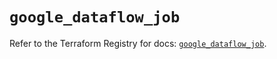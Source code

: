 # `google_dataflow_job`

Refer to the Terraform Registry for docs: [`google_dataflow_job`](https://registry.terraform.io/providers/hashicorp/google-beta/6.20.0/docs/resources/google_dataflow_job).
